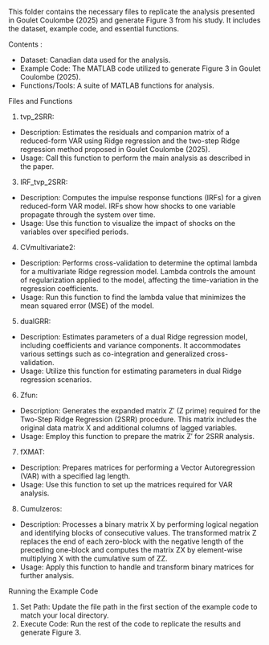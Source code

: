 This folder contains the necessary files to replicate the analysis presented in Goulet Coulombe (2025) and generate Figure 3 from his study. It includes the dataset, example code, and essential functions.

Contents :
- Dataset: Canadian data used for the analysis.
- Example Code: The MATLAB code utilized to generate Figure 3 in Goulet Coulombe (2025).
- Functions/Tools: A suite of MATLAB functions for analysis.

Files and Functions
1.	tvp_2SRR:
- Description: Estimates the residuals and companion matrix of a reduced-form VAR using Ridge regression and the two-step Ridge regression method proposed in Goulet Coulombe (2025).
- Usage: Call this function to perform the main analysis as described in the paper.
3.	IRF_tvp_2SRR:
- Description: Computes the impulse response functions (IRFs) for a given reduced-form VAR model. IRFs show how shocks to one variable propagate through the system over time.
- Usage: Use this function to visualize the impact of shocks on the variables over specified periods.
4.	CVmultivariate2:
-	Description: Performs cross-validation to determine the optimal lambda for a multivariate Ridge regression model. Lambda controls the amount of regularization applied to the model, affecting the time-variation in the regression coefficients.
-	Usage: Run this function to find the lambda value that minimizes the mean squared error (MSE) of the model.
5.	dualGRR:
-	Description: Estimates parameters of a dual Ridge regression model, including coefficients and variance components. It accommodates various settings such as co-integration and generalized cross-validation.
-	Usage: Utilize this function for estimating parameters in dual Ridge regression scenarios.
6.	Zfun:
-	Description: Generates the expanded matrix Z′ (Z prime) required for the Two-Step Ridge Regression (2SRR) procedure. This matrix includes the original data matrix X and additional columns of lagged variables.
-	Usage: Employ this function to prepare the matrix Z′ for 2SRR analysis.

7.	fXMAT:
-	Description: Prepares matrices for performing a Vector Autoregression (VAR) with a specified lag length.
-	Usage: Use this function to set up the matrices required for VAR analysis.
8.	Cumulzeros:
-	Description: Processes a binary matrix X by performing logical negation and identifying blocks of consecutive values. The transformed matrix Z replaces the end of each zero-block with the negative length of the preceding one-block and computes the matrix ZX by element-wise multiplying X with the cumulative sum of ZZ.
-	Usage: Apply this function to handle and transform binary matrices for further analysis.

Running the Example Code
1.	Set Path: Update the file path in the first section of the example code to match your local directory.
2.	Execute Code: Run the rest of the code to replicate the results and generate Figure 3.


